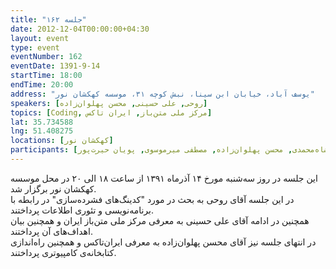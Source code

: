 ```yaml
---
title: "جلسه ۱۶۲"
date: 2012-12-04T00:00:00+04:30
layout: event
type: event
eventNumber: 162
eventDate: 1391-9-14
startTime: 18:00
endTime: 20:00
address: "یوسف آباد، خیابان ابن سینا، نبش کوچه ۳۱، موسسه کهکشان نور"
speakers: [روحی, علی حسینی, محسن پهلوان‌زاده]
topics: [Coding, مرکز ملی متن‌باز, ایران تاکس]
lat: 35.734588
lng: 51.408275
locations: [کهکشان نور]
participants: [بهنام توکلی کرمانی, سید علی حسینی, مهناز رستم‌خان, شیوا شاهرخی, سعید وایقانی, سید مجید عظیمی, نسترن محمودیار, همید عظیمی, حمید روحی, قاسمی, ابوحمزه, محمد افاضاتی, افشین مهربانی, مهدی فتاحی, علی فارمد, علی قاضی‌مرادی, شاهرخ مقیمی, سمانه شاه‌محمدی, محسن پهلوان‌زاده, مصطفی میرموسوی, پویان حیرت‌پور]
---
```

این جلسه در روز سه‌شنبه مورخ ۱۴ آذرماه ۱۳۹۱ از ساعت ۱۸ الی ۲۰ در محل موسسه کهکشان نور برگزار شد.  
در این جلسه آقای روحی به بحث در مورد "کدینگ‌های فشرده‌سازی" در رابطه با برنامه‌نویسی و تئوری اطلاعات پرداختند.  
همچنین در ادامه آقای علی حسینی به معرفی مرکز ملی متن‌باز ایران و همچنین بیان اهداف‌های آن پرداختند.  
در انتهای جلسه نیز آقای محسن پهلوان‌زاده به معرفی ایران‌تاکس و همچنین راه‌اندازی کتابخانه‌ی کامپیوتری پرداختند.